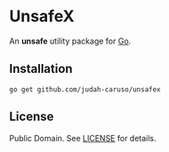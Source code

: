 # UnsafeX

An **unsafe** utility package for [Go](https://go.dev).

## Installation

```
go get github.com/judah-caruso/unsafex
```

## License

Public Domain. See [LICENSE](./LICENSE) for details.
